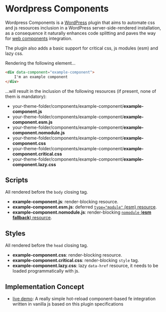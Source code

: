 # Wordpress Components

Wordpress Components is a [WordPress](https://wordpress.com/it) plugin that aims to automate css and js resources inclusion in a WordPress server-side-rendered installation, as a consequence it naturally enhances code splitting and paves the way for [web components](https://developer.mozilla.org/en-US/docs/Web/Web_Components) integration.

The plugin also adds a basic support for critical css, js modules (esm) and lazy css.

Rendering the following element...
```html
<div data-component="example-component">
    I'm an example component
</div>
```

...will result in the inclusion of the following resources (if present, none of them is mandatory):

* your-theme-folder/components/example-component/**example-component.js**
* your-theme-folder/components/example-component/**example-component.esm.js**
* your-theme-folder/components/example-component/**example-component.nomodule.js**
* your-theme-folder/components/example-component/**example-component.css**
* your-theme-folder/components/example-component/**example-component.critical.css**
* your-theme-folder/components/example-component/**example-component.lazy.css**

## Scripts
All rendered before the `body` closing tag.

* **example-component.js**: render-blocking resource.
* **example-component.esm.js**: deferred [`type="module"` (esm) resource](https://developer.mozilla.org/en-US/docs/Web/JavaScript/Guide/Modules).
* **example-component.nomodule.js**: render-blocking [`nomodule` (**esm fallback**) resource](https://developer.mozilla.org/en-US/docs/Web/HTML/Element/script#attr-nomodule).

## Styles
All rendered before the `head` closing tag.

* **example-component.css**: render-blocking resource.
* **example-component.critical.css**: render-blocking `style` tag.
* **example-component.lazy.css**: lazy `data-href` resource, it needs to be loaded programmatically with js.

## Implementation Concept

* [live demo](#): A really simple hot-reload component-based fe integration written in vanilla js based on this plugin specifications
